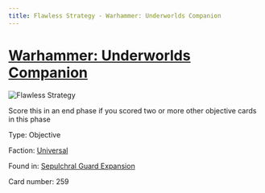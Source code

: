 ```yaml
---
title: Flawless Strategy - Warhammer: Underworlds Companion
---
```


# [Warhammer: Underworlds Companion](https://guidokessels.github.io/wh-underworlds)

  

![Flawless Strategy](https://warhammerunderworlds.com/wp-content/uploads/sites/6/2017/12/259_ENG-Flawless-Strategy.png)

Score this in an end phase if you scored two or more other objective cards in this phase

Type: Objective

Faction: [Universal](https://guidokessels.github.io/wh-underworlds/factions/universal)

Found in: [Sepulchral Guard Expansion](https://guidokessels.github.io/wh-underworlds/locations/sepulchral-guard-expansion)

Card number: 259
